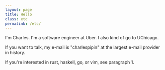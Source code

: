 ```yaml
---
layout: page
title: Hello
class: etc
permalink: /etc/
---
```


<p>I'm Charles. I'm a software engineer at Uber. I also kind of go to UChicago.</p>

<p>If you want to talk, my e-mail is "charlespipin" at the largest e-mail provider in history.</p>

<p>If you're interested in rust, haskell, go, or vim, see paragraph 1.</p>
